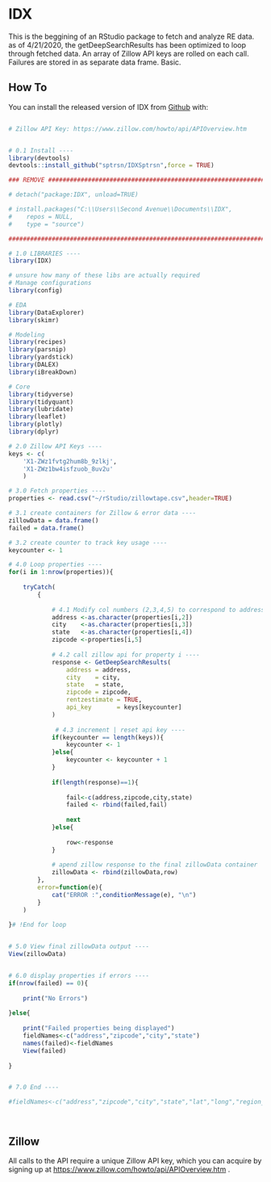 
<!-- README.md is generated from README.Rmd. Please edit that file -->
IDX
================

This is the beggining of an RStudio package to fetch and analyze RE data. 
as of 4/21/2020, the getDeepSearchResults has been optimized to loop through fetched data.
An array of Zillow API keys are rolled on each call. 
Failures are stored in as separate data frame. Basic.

How To
------------

You can install the released version of IDX from [Github](https://github.com) with:

``` r

# Zillow API Key: https://www.zillow.com/howto/api/APIOverview.htm


# 0.1 Install ----
library(devtools)
devtools::install_github("sptrsn/IDXSptrsn",force = TRUE)

### REMOVE #################################################################

# detach("package:IDX", unload=TRUE)

# install.packages("C:\\Users\\Second Avenue\\Documents\\IDX", 
#    repos = NULL, 
#    type = "source")

############################################################################

# 1.0 LIBRARIES ----
library(IDX)

# unsure how many of these libs are actually required
# Manage configurations
library(config)

# EDA
library(DataExplorer)
library(skimr)

# Modeling
library(recipes)
library(parsnip)
library(yardstick)
library(DALEX)
library(iBreakDown)

# Core
library(tidyverse)
library(tidyquant)
library(lubridate)
library(leaflet)
library(plotly)
library(dplyr)

# 2.0 Zillow API Keys ----
keys <- c(
    'X1-ZWz1fvtg2hum8b_9zlkj',
    'X1-ZWz1bw4isfzuob_8uv2u'
    )

# 3.0 Fetch properties ---- 
properties <- read.csv("~/rStudio/zillowtape.csv",header=TRUE)

# 3.1 create containers for Zillow & error data ----
zillowData = data.frame()
failed = data.frame()

# 3.2 create counter to track key usage ----
keycounter <- 1

# 4.0 Loop properties ----
for(i in 1:nrow(properties)){
 
    tryCatch(
        {
                
            # 4.1 Modify col numbers (2,3,4,5) to correspond to address, city, state & zip ----
            address <-as.character(properties[i,2])
            city    <-as.character(properties[i,3])
            state   <-as.character(properties[i,4])
            zipcode <-properties[i,5]
            
            # 4.2 call zillow api for property i ----
            response <- GetDeepSearchResults(
                address = address, 
                city    = city,
                state   = state,
                zipcode = zipcode,
                rentzestimate = TRUE,
                api_key       = keys[keycounter]
            ) 
           
             # 4.3 increment | reset api key ----
            if(keycounter == length(keys)){ 
                keycounter <- 1
            }else{
                keycounter <- keycounter + 1
            }
            
            if(length(response)==1){
                
                fail<-c(address,zipcode,city,state)
                failed <- rbind(failed,fail)
                
                next
            }else{
                
                row<-response
            }
            
            # apend zillow response to the final zillowData container
            zillowData <- rbind(zillowData,row)
        },
        error=function(e){
            cat("ERROR :",conditionMessage(e), "\n")
        }
    )
    
}# !End for loop


# 5.0 View final zillowData output ----
View(zillowData)


# 6.0 display properties if errors ----
if(nrow(failed) == 0){
    
    print("No Errors")
    
}else{
    
    print("Failed properties being displayed")
    fieldNames<-c("address","zipcode","city","state")
    names(failed)<-fieldNames
    View(failed)
    
}


# 7.0 End ----

#fieldNames<-c("address","zipcode","city","state","lat","long","region_name","region_id","type","zestimate","zest_lastupdated","zest_monthlychange","zest_percentile","zestimate_low","zestimate_high","rentzestimate","rent_lastupdated","rent_monthlychange","rentzestimate_low","rentzestimate_high","zpid","bathrooms","bedrooms","finishedSqFt","lastSoldDate","lastSoldPrice","lotSizeSqFt","taxAssessment","taxAssessmentYear","totalRooms","yearBuilt")




```

Zillow
-------

All calls to the API require a unique Zillow API key, which you can acquire by signing up at <https://www.zillow.com/howto/api/APIOverview.htm> .


